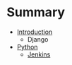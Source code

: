# Summary

* [Introduction](README.md)
   * Django
* [Python](python.md)
   * [Jenkins](jenkins.md)

